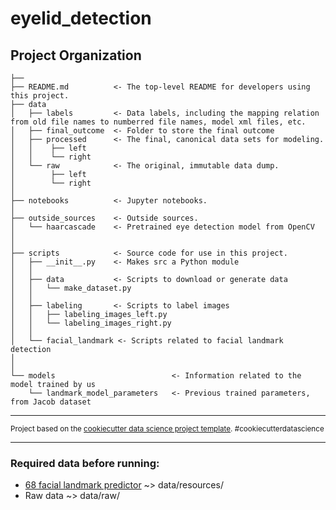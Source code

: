 eyelid_detection
==============================


Project Organization
------------

    ├──
    ├── README.md          <- The top-level README for developers using this project.
    ├── data
    │   ├── labels         <- Data labels, including the mapping relation from old file names to numberred file names, model xml files, etc.
    │   ├── final_outcome  <- Folder to store the final outcome
    │   ├── processed      <- The final, canonical data sets for modeling.
    │   │    ├── left
    │   │    └── right
    │   └── raw            <- The original, immutable data dump.
    │        ├── left
    │        └── right
    │
    ├── notebooks          <- Jupyter notebooks.
    │    
    ├── outside_sources    <- Outside sources.
    │   └── haarcascade    <- Pretrained eye detection model from OpenCV
    │
    │
    ├── scripts            <- Source code for use in this project.
    │   ├── __init__.py    <- Makes src a Python module
    │   │
    │   ├── data           <- Scripts to download or generate data
    │   │   └── make_dataset.py
    │   │
    │   ├── labeling       <- Scripts to label images
    │   │   ├── labeling_images_left.py
    │   │   └── labeling_images_right.py
    │   │
    │   └── facial_landmark <- Scripts related to facial landmark detection
    │
    │
    └── models                          <- Information related to the model trained by us
        └── landmark_model_parameters   <- Previous trained parameters, from Jacob dataset


--------

<p><small>Project based on the <a target="_blank" href="https://drivendata.github.io/cookiecutter-data-science/">cookiecutter data science project template</a>. #cookiecutterdatascience</small></p>



-------

### Required data before running:
- [68 facial landmark predictor](https://drive.google.com/file/d/1qzEiAi0rE3RLsMhgHepOuga0IiBt0Hg0/view?usp=sharing) ~> data/resources/
- Raw data ~> data/raw/

